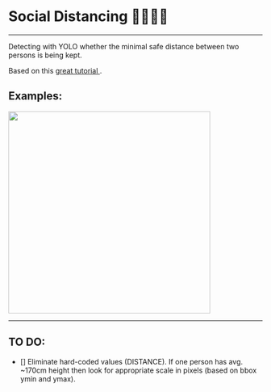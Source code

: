 # Social Distancing 🧍‍♀️🧍‍♂️
--------------------
Detecting with YOLO whether the minimal safe distance between two persons is being kept.

Based on this <a href="https://www.pyimagesearch.com/2020/06/01/opencv-social-distancing-detector/"> great tutorial </a>.

## Examples:
<img src="pedestrians.gif"  width=400>

------------------------------------------------
## TO DO:
- [] Eliminate hard-coded values (DISTANCE). If one person has avg. ~170cm height then look for appropriate scale in pixels (based on bbox ymin and ymax).